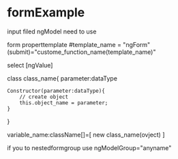 # formExample

input filed ngModel need to use

form properttemplate #template_name = "ngForm"  (submit)="custome_function_name(template_name)"

select [ngValue]

class class_name{
    parameter:dataType

    Constructor(parameter:dataType){
        // create object
        this.object_name = parameter;
    }
}

variable_name:className[]=[
    new class_name(ovject)
]

if you to nestedformgroup
use ngModelGroup="anyname"